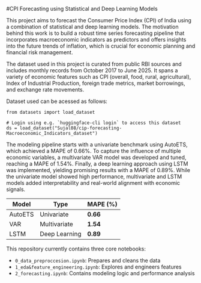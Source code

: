 #CPI Forecasting using Statistical and Deep Learning Models

This project aims to forecast the Consumer Price Index (CPI) of India using a combination of statistical and deep learning models. The motivation behind this work is to build a robust time series forecasting pipeline that incorporates macroeconomic indicators as predictors and offers insights into the future trends of inflation, which is crucial for economic planning and financial risk management.

The dataset used in this project is curated from public RBI sources and includes monthly records from October 2017 to June 2025. It spans a variety of economic features such as CPI (overall, food, rural, agricultural), Index of Industrial Production, foreign trade metrics, market borrowings, and exchange rate movements.

Dataset used can be acessed as follows: 

    from datasets import load_dataset

    # Login using e.g. `huggingface-cli login` to access this dataset
    ds = load_dataset("Sujal08/cip-forecasting-Macroeconomic_Indicators_dataset")

The modeling pipeline starts with a univariate benchmark using AutoETS, which achieved a MAPE of 0.66%. To capture the influence of multiple economic variables, a multivariate VAR model was developed and tuned, reaching a MAPE of 1.54%. Finally, a deep learning approach using LSTM was implemented, yielding promising results with a MAPE of 0.89%. While the univariate model showed high performance, multivariate and LSTM models added interpretability and real-world alignment with economic signals.

| Model        | Type         | MAPE (%) |
|--------------|--------------|----------|
| AutoETS      | Univariate   | **0.66** |
| VAR          | Multivariate | **1.54** |
| LSTM         | Deep Learning | **0.89** |

This repository currently contains three core notebooks:
- `0_data_preproccesion.ipynb`: Prepares and cleans the data
- `1_eda&feature_engineering.ipynb`: Explores and engineers features
- `2_forecasting.ipynb`: Contains modeling logic and performance analysis
